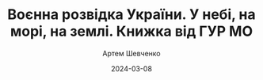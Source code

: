 ---
layout: default
modal-id: 42
date: 2024-03-08
title: Воєнна розвідка України. У небі, на морі, на землі. Книжка від ГУР МО
author: Артем Шевченко
author_label: Автор
img: voyenna-rozvidka-ukrainy-artme-shevchenko.jpg
project-date: 2023
category: Нон-фікшн
status: delivering
description: "Це видання – документальний часопис про найбільш успішні бойові операції ГУР МО України протягом 2022-2023 років. Як проривалися повітрям на «Азовсталь», як звільняли o. Зміїний та Харківщину, як збивали російських льотчиків-асів. Розповідають безпосередні учасники тих подій. Видання містить QR-коди з посиланнями на фільми автора, які лягли в основу книги.

Передмову написав начальник ГУР МО України, генерал-лейтенант Кирило Буданов."
---